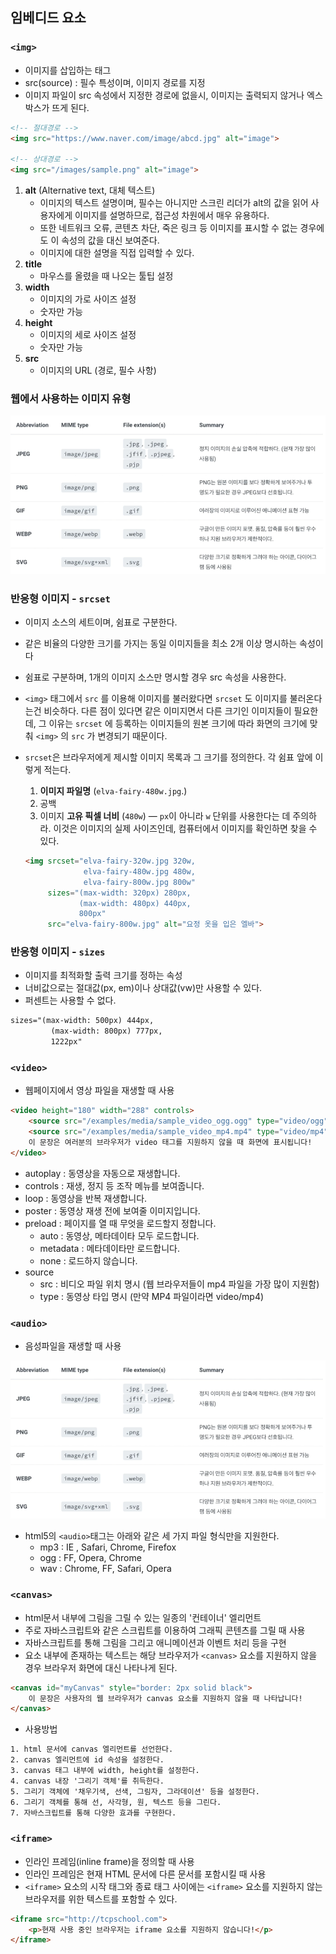 ## 임베디드 요소

### `<img>`

- 이미지를 삽입하는 태그
- src(source) : 필수 특성이며, 이미지 경로를 지정
- 이미지 파일이 src 속성에서 지정한 경로에 없을시, 이미지는 출력되지 않거나 엑스박스가 뜨게 된다.

```html
<!-- 절대경로 -->
<img src="https://www.naver.com/image/abcd.jpg" alt="image">

<!-- 상대경로 -->
<img src="/images/sample.png" alt="image">
```

1. **alt** (Alternative text, 대체 텍스트)
    - 이미지의 텍스트 설명이며, 필수는 아니지만 스크린 리더가 alt의 값을 읽어 사용자에게 이미지를 설명하므로, 접근성 차원에서 매우 유용하다.
    - 또한 네트워크 오류, 콘텐츠 차단, 죽은 링크 등 이미지를 표시할 수 없는 경우에도 이 속성의 값을 대신 보여준다.
    - 이미지에 대한 설명을 직접 입력할 수 있다.
2.  **title**
    - 마우스를 올렸을 때 나오는 툴팁 설정
3. **width**
    - 이미지의 가로 사이즈 설정
    - 숫자만 가능
4. **height**
    - 이미지의 세로 사이즈 설정
    - 숫자만 가능
5. **src**
    - 이미지의 URL (경로, 필수 사항)

### 웹에서 사용하는 이미지 유형

![img](./img_attr.png)

### 반응형 이미지 - `srcset`

- 이미지 소스의 세트이며, 쉼표로 구분한다.
- 같은 비율의 다양한 크기를 가지는 동일 이미지들을 최소 2개 이상 명시하는 속성이다
- 쉼표로 구분하며, 1개의 이미지 소스만 명시할 경우 src 속성을 사용한다.
- `<img>` 태그에서 `src` 를 이용해 이미지를 불러왔다면 `srcset` 도 이미지를 불러온다는건 비슷하다. 다른 점이 있다면 같은 이미지면서 다른 크기인 이미지들이 필요한데, 그 이유는 `srcset` 에 등록하는 이미지들의 원본 크기에 따라 화면의 크기에 맞춰 `<img>` 의 `src` 가 변경되기 때문이다.
- `srcset`은 브라우저에게 제시할 이미지 목록과 그 크기를 정의한다. 각 쉼표 앞에 이렇게 적는다.
    1. **이미지 파일명** (`elva-fairy-480w.jpg`.)
    2. 공백
    3. 이미지 **고유 픽셀 너비** (`480w`) — `px`이 아니라 `w` 단위를 사용한다는 데 주의하라. 이것은 이미지의 실제 사이즈인데, 컴퓨터에서 이미지를 확인하면 찾을 수 있다.

    ```html
    <img srcset="elva-fairy-320w.jpg 320w,
                 elva-fairy-480w.jpg 480w,
                 elva-fairy-800w.jpg 800w"
         sizes="(max-width: 320px) 280px,
                (max-width: 480px) 440px,
                800px"
         src="elva-fairy-800w.jpg" alt="요정 옷을 입은 엘바">
    ```

### 반응형 이미지 - `sizes`

- 이미지를 최적화할 출력 크기를 정하는 속성
- 너비값으로는 절대값(px, em)이나 상대값(vw)만 사용할 수 있다.
- 퍼센트는 사용할 수 없다.

```html
sizes="(max-width: 500px) 444px,
         (max-width: 800px) 777px,
         1222px"
```

### `<video>`

- 웹페이지에서 영상 파일을 재생할 때 사용

```html
<video height="180" width="288" controls>
    <source src="/examples/media/sample_video_ogg.ogg" type="video/ogg">
    <source src="/examples/media/sample_video_mp4.mp4" type="video/mp4">
    이 문장은 여러분의 브라우저가 video 태그를 지원하지 않을 때 화면에 표시됩니다!
</video>
```

- autoplay : 동영상을 자동으로 재생합니다.
- controls : 재생, 정지 등 조작 메뉴를 보여줍니다.
- loop : 동영상을 반복 재생합니다.
- poster : 동영상 재생 전에 보여줄 이미지입니다.
- preload : 페이지를 열 때 무엇을 로드할지 정합니다.
    - auto : 동영상, 메타데이타 모두 로드합니다.
    - metadata : 메타데이타만 로드합니다.
    - none : 로드하지 않습니다.
- source
    - src : 비디오 파일 위치 명시 (웹 브라우저들이 mp4 파일을 가장 많이 지원함)
    - type : 동영상 타입 명시 (만약 MP4 파일이라면 video/mp4)

### `<audio>`

- 음성파일을 재생할 때 사용

![Image_attr](./img_attr.png)

- html5의 `<audio>`태그는 아래와 같은 세 가지 파일 형식만을 지원한다.
    - mp3 : IE , Safari, Chrome, Firefox
    - ogg : FF, Opera, Chrome
    - wav : Chrome, FF, Safari, Opera

### `<canvas>`

- html문서 내부에 그림을 그릴 수 있는 일종의 '컨테이너' 엘리먼트
- 주로 자바스크립트와 같은 스크립트를 이용하여 그래픽 콘텐츠를 그릴 때 사용
- 자바스크립트를 통해 그림을 그리고 애니메이션과 이벤트 처리 등을 구현
- 요소 내부에 존재하는 텍스트는 해당 브라우저가 `<canvas>` 요소를 지원하지 않을 경우 브라우저 화면에 대신 나타나게 된다.

```html
<canvas id="myCanvas" style="border: 2px solid black">
    이 문장은 사용자의 웹 브라우저가 canvas 요소를 지원하지 않을 때 나타납니다!
</canvas>
```

- 사용방법

```html
1. html 문서에 canvas 엘리먼트를 선언한다.
2. canvas 엘리먼트에 id 속성을 설정한다.
3. canvas 태그 내부에 width, height를 설정한다.
4. canvas 내장 '그리기 객체'를 취득한다.
5. 그리기 객체에 '채우기색, 선색, 그림자, 그라데이션' 등을 설정한다.
6. 그리기 객체를 통해 선, 사각형, 원, 텍스트 등을 그린다.
7. 자바스크립트를 통해 다양한 효과를 구현한다.
```

### `<iframe>`

- 인라인 프레임(inline frame)을 정의할 때 사용
- 인라인 프레임은 현재 HTML 문서에 다른 문서를 포함시킬 때 사용
- `<iframe>` 요소의 시작 태그와 종료 태그 사이에는 `<iframe>` 요소를 지원하지 않는 브라우저를 위한 텍스트를 포함할 수 있다.

```html
<iframe src="http://tcpschool.com">
    <p>현재 사용 중인 브라우저는 iframe 요소를 지원하지 않습니다!</p>
</iframe>
```
